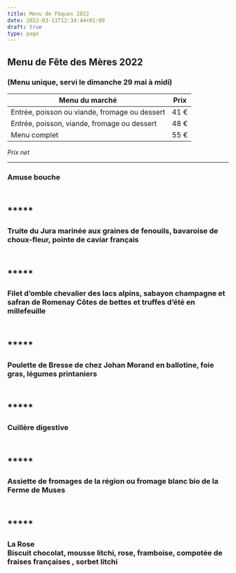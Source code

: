 ```yaml
---
title: Menu de Pâques 2022
date: 2022-03-11T12:34:44+01:00
draft: true
type: page
---
```



## Menu de Fête des Mères 2022

### (Menu unique, servi le dimanche 29 mai à midi)

Menu du marché                   | Prix
---------------------------------|------
Entrée, poisson ou viande, fromage ou dessert | 41 €
Entrée, poisson, viande, fromage ou dessert  | 48 €
Menu complet | 55 €

_Prix net_

<hr/>

### Amuse bouche

## <br/>*****

### Truite du Jura marinée aux graines de fenouils, bavaroise de choux-fleur, pointe de caviar français

## <br/> *****

### Filet d’omble chevalier des lacs alpins, sabayon champagne et safran de Romenay Côtes de bettes et truffes d’été en millefeuille

## <br/> *****

### Poulette de Bresse de chez Johan Morand en ballotine, foie gras, légumes printaniers

## <br/> *****

### Cuillère digestive

## <br/> *****

### Assiette de fromages de la région ou fromage blanc bio de la Ferme de Muses

## <br/> *****

### La Rose<br />Biscuit chocolat, mousse litchi, rose, framboise, compotée de fraises françaises , sorbet litchi


<br/><br/><br/>